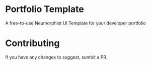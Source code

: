 # Portfolio Template
A free-to-use Neumorphist UI Template for your developer portfolio 
# Contributing
If you have any changes to suggest, sumbit a PR. 
